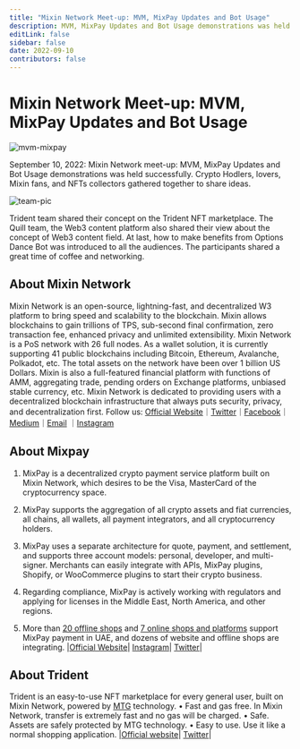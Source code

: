 ```yaml
---
title: "Mixin Network Meet-up: MVM, MixPay Updates and Bot Usage"
description: MVM, MixPay Updates and Bot Usage demonstrations was held successfully. Trident team shared their concept on the Trident NFT marketplace. The Quill team, the Web3 content platform also shared their view about the concept of Web3 content field. At last, how to make benefits from Options Dance Bot was introduced.
editLink: false
sidebar: false
date: 2022-09-10
contributors: false
---
```


# Mixin Network Meet-up: MVM, MixPay Updates and Bot Usage

![mvm-mixpay](./mvm-mixpay.jpg)

September 10, 2022: Mixin Network meet-up: MVM, MixPay Updates and Bot Usage demonstrations was held successfully. Crypto Hodlers, lovers, Mixin fans, and NFTs collectors gathered together to share ideas. 

![team-pic](./team-pic.png)

Trident team shared their concept on the Trident NFT marketplace. The Quill team, the Web3 content platform also shared their view about the concept of Web3 content field. At last, how to make benefits from Options Dance Bot was introduced to all the audiences. The participants shared a great time of coffee and networking.

## About Mixin Network
Mixin Network is an open-source, lightning-fast, and decentralized W3 platform to bring speed and scalability to the blockchain. Mixin allows blockchains to gain trillions of TPS, sub-second final confirmation, zero transaction fee, enhanced privacy and unlimited extensibility.
Mixin Network is a PoS network with 26 full nodes. As a wallet solution, it is currently supporting 41 public blockchains including Bitcoin, Ethereum, Avalanche, Polkadot, etc. The total assets on the network have been over 1 billion US Dollars. Mixin is also a full-featured financial platform with functions of AMM, aggregating trade, pending orders on Exchange platforms, unbiased stable currency, etc. Mixin Network is dedicated to providing users with a decentralized blockchain infrastructure that always puts security, privacy, and decentralization first.
Follow us:
[Official Website](https://mixin.one/)｜[Twitter](https://twitter.com/Mixin_Network)｜[Facebook](https://www.facebook.com/MixinNetwork)｜[Medium](https://medium.com/mixinnetwork)｜[Email](http://contact@mixin.one) ｜[Instagram](https://instagram.com/mixinnetwork)

## About Mixpay
1. MixPay is a decentralized crypto payment service platform built on Mixin Network, which desires to be the Visa, MasterCard of the cryptocurrency space.

2. MixPay supports the aggregation of all crypto assets and fiat currencies, all chains, all wallets, all payment integrators, and all cryptocurrency holders.

3. MixPay uses a separate architecture for quote, payment, and settlement, and supports three account models: personal, developer, and multi-signer. Merchants can easily integrate with APIs, MixPay plugins, Shopify, or WooCommerce plugins to start their crypto business.

4. Regarding compliance, MixPay is actively working with regulators and applying for licenses in the Middle East, North America, and other regions.

5. More than [20 offline shops](https://help.mixpay.me/en_US/for-businesses/offline-merchants-information) and [7 online shops and platforms](https://help.mixpay.me/en_US/for-businesses/online-platforms-and-shops-information) support MixPay payment in UAE, and dozens of website and offline shops are integrating.
|[Official Website](https://mixpay.me/)| [Instagram](https://www.instagram.com/mixpay.me)| [Twitter](https://twitter.com/MixPayHQ)|

## About Trident
Trident is an easy-to-use NFT marketplace for every general user, built on Mixin Network, powered by [MTG](https://github.com/MixinNetwork/trusted-group) technology.
• Fast and gas free. In Mixin Network, transfer is extremely fast and no gas will be charged.
• Safe. Assets are safely protected by MTG technology.
• Easy to use. Use it like a normal shopping application.
|[Official website](https://thetrident.one/)| [Twitter](https://twitter.com/trident_nft)|


